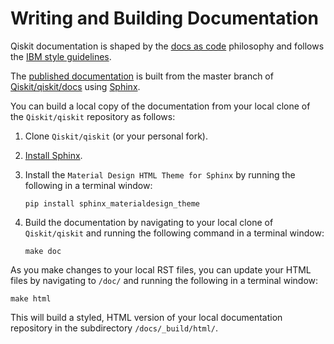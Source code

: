 # Writing and Building Documentation

Qiskit documentation is shaped by the [docs as code](https://www.writethedocs.org/guide/docs-as-code/) philosophy and follows the
[IBM style guidelines](https://www.ibm.com/developerworks/library/styleguidelines/).

The [published documentation](https://qiskit.org/documentation/index.html) is
built from the master branch of [Qiskit/qiskit/docs](https://github.com/Qiskit/qiskit/tree/master/docs) using [Sphinx](http://www.sphinx-doc.org/en/master/).

You can build a local copy of the documentation from your local clone of the
`Qiskit/qiskit` repository as follows:

1. Clone `Qiskit/qiskit` (or your personal fork).

2. [Install Sphinx](http://www.sphinx-doc.org/en/master/usage/installation.html).

3. Install the `Material Design HTML Theme for Sphinx` by running the following
   in a terminal window:

   ```pip install sphinx_materialdesign_theme```

4. Build the documentation by navigating to your local clone of `Qiskit/qiskit`
   and running the following command in a terminal window:

   ```make doc```

As you make changes to your local RST files, you can update your
HTML files by navigating to `/doc/` and running the following in a terminal
window:

```make html```

This will build a styled, HTML version of your local documentation repository
in the subdirectory `/docs/_build/html/`.
